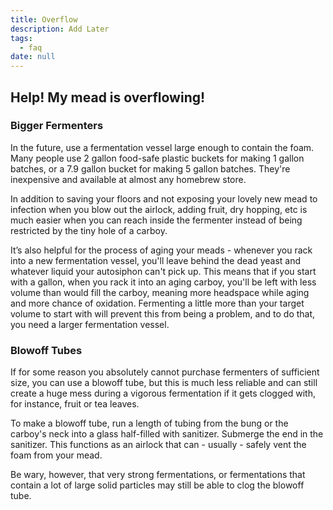 ```yaml
---
title: Overflow
description: Add Later
tags:
  - faq
date: null
---
```


## Help! My mead is overflowing!

### Bigger Fermenters

In the future, use a fermentation vessel large enough to contain the foam. Many people use 2 gallon food-safe plastic
buckets for making 1 gallon batches, or a 7.9 gallon bucket for making 5 gallon batches. They're inexpensive and
available at almost any homebrew store.

In addition to saving your floors and not exposing your lovely new mead to infection when you blow out the airlock,
adding fruit, dry hopping, etc is much easier when you can reach inside the fermenter instead of being restricted by the
tiny hole of a carboy.

It’s also helpful for the process of aging your meads - whenever you rack into a new fermentation vessel, you'll leave
behind the dead yeast and whatever liquid your autosiphon can't pick up. This means that if you start with a gallon,
when you rack it into an aging carboy, you'll be left with less volume than would fill the carboy, meaning more
headspace while aging and more chance of oxidation. Fermenting a little more than your target volume to start with will
prevent this from being a problem, and to do that, you need a larger fermentation vessel.

### Blowoff Tubes

If for some reason you absolutely cannot purchase fermenters of sufficient size, you can use a blowoff tube, but this is
much less reliable and can still create a huge mess during a vigorous fermentation if it gets clogged with, for
instance, fruit or tea leaves.

To make a blowoff tube, run a length of tubing from the bung or the carboy's neck into a glass half-filled with
sanitizer. Submerge the end in the sanitizer. This functions as an airlock that can - usually - safely vent the foam
from your mead.

Be wary, however, that very strong fermentations, or fermentations that contain a lot of large solid particles may still
be able to clog the blowoff tube.
